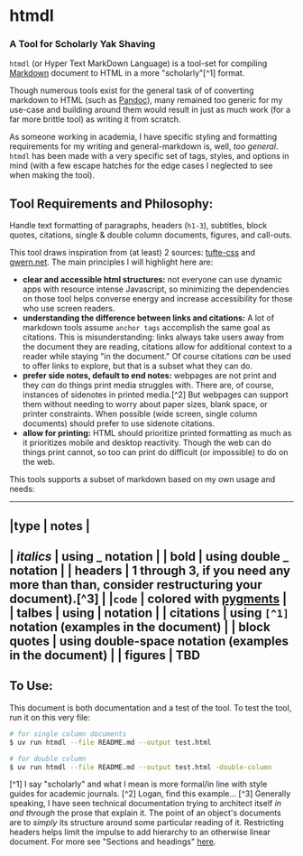 <!--- META:header 
author: Logan H. G. Davis
date: 9/4/25
-->
# htmdl
### A Tool for Scholarly Yak Shaving

`htmdl` (or Hyper Text MarkDown Language) is a tool-set for compiling [Markdown](https://daringfireball.net/projects/markdown/) document to HTML in a more "scholarly"[^1] format. 

Though numerous tools exist for the general task of of converting markdown to HTML (such as [Pandoc](https://pandoc.org)), many remained too generic for my use-case and building around them would result in just as much work (for a far more brittle tool) as writing it from scratch. 

As someone working in academia, I have specific styling and formatting requirements for my writing and general-markdown is, well, _too general_. `htmdl` has been made with a very specific set of tags, styles, and options in mind (with a few escape hatches for the edge cases I neglected to see when making the tool). 

## Tool Requirements and Philosophy:
 
Handle text formatting of paragraphs, headers (`h1-3`), subtitles, block quotes, citations, single & double column documents, figures, and call-outs.  

This tool draws inspiration from (at least) 2 sources: [tufte-css](https://edwardtufte.github.io/tufte-css/) and [gwern.net](https://gwern.net/about). The main principles I will highlight here are:
 
 - __clear and accessible html structures:__ not everyone can use dynamic apps with resource intense Javascript, so minimizing the dependencies on those tool helps converse energy and increase accessibility for those who use screen readers. 
 - __understanding the difference between links and citations:__ A lot of markdown tools assume `anchor tags` accomplish the same goal as citations. This is misunderstanding: links always take users away from the document they are reading, citations allow for additional context to a reader while staying "in the document." Of course citations _can_ be used to offer links to explore, but that is a subset what they can do.
 - __prefer side notes, default to end notes:__ webpages are not print and they _can_ do things print media struggles with. There are, of course, instances of sidenotes in printed media.[^2] But webpages can support them without needing to worry about paper sizes, blank space, or printer constraints. When possible (wide screen, single column documents) should prefer to use sidenote citations. 
 - __allow for printing:__ HTML should prioritize printed formatting as much as it prioritizes mobile and desktop reactivity. Though the web can do things print cannot, so too can print do difficult (or impossible) to do on the web.

This tools supports a subset of markdown based on my own usage and needs:

----------------------------------------------------------------------------------------------------------
|type          | notes                                                                                   |
----------------------------------------------------------------------------------------------------------
| _italics_    | using \_ notation                                                                       |
| __bold__     | using double \_ notation                                                                |
| headers      | 1 through 3, if you need any more than than, consider restructuring your document).[^3] |
|`code`        | colored with [pygments](https://pygments.org)                                           |
| talbes       | using \| notation                                                                       | 
| citations    | using `[^1]` notation (examples in the document)                                        | 
| block quotes | using double-space notation (examples in the document)                                  | 
| figures      | TBD
----------------------------------------------------------------------------------------------------------

## To Use:

This document is both documentation and a test of the tool. To test the tool, run it on this very file:

```bash
# for single column documents
$ uv run htmdl --file README.md --output test.html

# for double column
$ uv run htmdl --file README.md --output test.html -double-column
```


<!--- META:footnotes -->
[^1] I say "scholarly" and what I mean is more formal/in line with style guides for academic journals. 
[^2] Logan, find this example...
[^3] Generally speaking, I have seen technical documentation trying to architect itself _in and through_ the prose that explain it. The point of an object's documents are to _simply_ its structure around some particular reading of it. Restricting headers helps limit the impulse to add hierarchy to an otherwise linear document. For more see "Sections and headings" [here](https://edwardtufte.github.io/tufte-css/).
